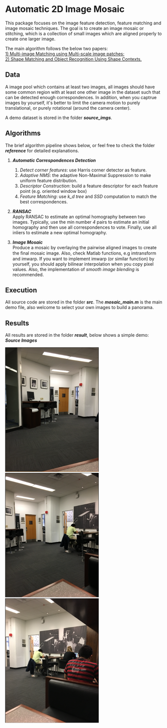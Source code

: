 # Automatic 2D Image Mosaic
This package focuses on the image feature detection, feature matching and image mosaic techniques. The goal is to create an image mosaic or stitching, which is a collection of small images which are aligned properly to create one larger image.        

The main algorithm follows the below two papers:         
[1) Multi-image Matching using Multi-scale image patches; ](http://ieeexplore.ieee.org/xpls/icp.jsp?arnumber=1467310)      
[2) Shape Matching and Object Recognition Using Shape Contexts.](http://citeseerx.ist.psu.edu/viewdoc/download?doi=10.1.1.441.6897&rep=rep1&type=pdf)


Data
----
A image pool which contains at least two images, all images should have some common region with at least one other image in the dataset such that can be detected enough correspondences. In addition, when you captrue images by yourself, it's better to limit the camera motion to purely translational, or purely rotational (around the camera center).        

A demo dataset is stored in the folder **_source_imgs_**.


Algorithms
----------
The brief algorithm pipeline shows below, or feel free to check the folder **_reference_** for detailed explanations.       
1. **_Automatic Correspondences Detection_**        
    1. _Detect corner features_: use Harris corner detector as feature.     
    2. _Adaptive NMS_: the adaptive Non-Maximal Suppression to make uniform feature distribution.
    3. _Descriptor Construction_: build a feature descriptor for each feature point (e.g. oriented window box)
    4. _Feature Matching_: use _k_d tree_ and _SSD_ computation to match the best correspondences.

2. **_RANSAC_**         
Apply RANSAC to estimate an optimal homography between two images. Typically, use the min number _4_ pairs to estimate an initial homography and then use all correspondences to vote. Finally, use all inliers to estimate a new optimal homography.

3. **_Image Mosaic_**        
Produce a mosaic by overlaying the pairwise aligned images to create the ﬁnal mosaic image. Also, check Matlab functions, e.g imtransform and imwarp. If you want to implement imwarp (or similar function) by yourself, you should apply bilinear interpolation when you copy pixel values. Also, the implementation of _smooth image blending_ is recommended.


Execution
---------
All source code are stored in the folder **_src_**. The **_mosaic_main.m_** is the main demo file, also welcome to select your own images to build a panorama.


Results
-------
All results are stored in the folder **_result_**, below shows a simple demo:
**_Source Images_**
<p >
  <img src = "./source_imgs/source1.png?raw=true" width="300" height="400">
  <img src = "./source_imgs/source2.png?raw=true" width="300" height="400">
  <img src = "./source_imgs/source3.png?raw=true" width="300" height="400">
</p>
